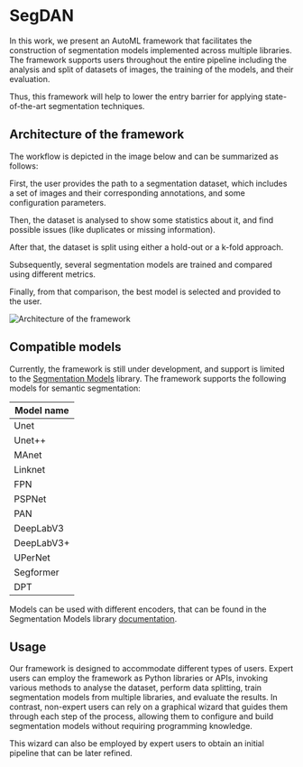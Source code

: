 # SegDAN

In this work, we present an AutoML framework that facilitates the construction of segmentation models implemented across multiple libraries. The framework supports users throughout the entire pipeline including the analysis and
split of datasets of images, the training of the models, and their evaluation. 

Thus, this framework will help to lower the entry barrier for applying state-of-the-art segmentation techniques.

## Architecture of the framework

The workflow is depicted in the image below and can be summarized as follows:

First, the user provides the path to a segmentation dataset, which includes a set of images and their corresponding
annotations, and some configuration parameters. 

Then, the dataset is analysed to show some statistics about it, and find possible issues (like duplicates or missing information). 

After that, the dataset is split using either a hold-out or a k-fold approach. 

Subsequently, several segmentation models are trained and compared using different metrics. 

Finally, from that comparison, the best model is selected and provided to the user. 

![Architecture of the framework](./segdan/assets/arquitecture.png)

## Compatible models

Currently, the framework is still under development, and support is limited to the [Segmentation Models](https://github.com/qubvel-org/segmentation_models.pytorch) library. The framework supports the following models for semantic segmentation:

| Model name |
|--------------|
| Unet | 
| Unet++ |
| MAnet | 
| Linknet | 
| FPN | 
| PSPNet | 
| PAN | 
| DeepLabV3 | 
| DeepLabV3+ | 
| UPerNet | 
| Segformer | 
| DPT | 

Models can be used with different encoders, that can be found in the Segmentation Models library [documentation](https://smp.readthedocs.io/en/latest/encoders.html).

## Usage

Our framework is designed to accommodate different types of users. Expert users can employ the framework as Python libraries or APIs, invoking various methods to analyse the dataset, perform data splitting, train segmentation models from
multiple libraries, and evaluate the results. In contrast, non-expert users can rely on a graphical wizard  that guides them through each step of the process, allowing them to configure and build segmentation models without
requiring programming knowledge. 

This wizard can also be employed by expert users to obtain an initial pipeline that can be later refined.
